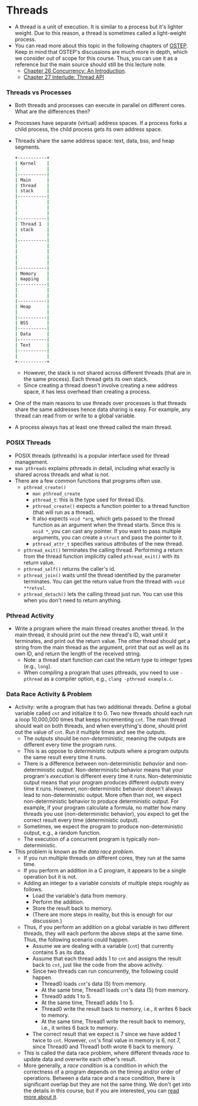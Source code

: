 # Threads

* A thread is a unit of execution. It is similar to a process but it's lighter weight. Due to this
  reason, a thread is sometimes called a light-weight process.
* You can read more about this topic in the following chapters of
  [OSTEP](https://pages.cs.wisc.edu/~remzi/OSTEP/). Keep in mind that OSTEP's discussions are much
  more in depth, which we consider out of scope for this course. Thus, you can use it as a reference
  but the main source should still be this lecture note.
    * [Chapter 26 Concurrency: An
      Introduction](https://pages.cs.wisc.edu/~remzi/OSTEP/threads-intro.pdf).
    * [Chapter 27 Interlude: Thread API](https://pages.cs.wisc.edu/~remzi/OSTEP/threads-api.pdf)

### Threads vs Processes

* Both threads and processes can execute in parallel on different cores. What are the differences
  then?
* Processes have separate (virtual) address spaces. If a process forks a child process, the child
  process gets its own address space.
* Threads share the same address space: text, data, bss, and heap segments.

  ```bash
  +-----------+
  | Kernel    |
  |           |
  |-----------|
  | Main      |
  | thread    |
  | stack     |
  |-----------|
  |           |
  |           |
  |           |
  |-----------|
  | Thread 1  |
  | stack     |
  |           |
  |-----------|
  |           |
  |           |
  |           |
  |           |
  |-----------|
  | Memory    |
  | mapping   |
  |-----------|
  |           |
  |           |
  |-----------|
  | Heap      |
  |           |
  |-----------|
  | BSS       |
  |-----------|
  | Data      |
  |-----------|
  | Text      |
  |-----------|
  |           |
  +-----------+
  ```

    * However, the stack is not shared across different threads (that are in the same process). Each
      thread gets its own stack.
    * Since creating a thread doesn't involve creating a new address space, it has less overhead
      than creating a process.
* One of the main reasons to use threads over processes is that threads share the same addresses
  hence data sharing is easy. For example, any thread can read from or write to a global variable.
* A process always has at least one thread called the main thread.

### POSIX Threads

* POSIX threads (pthreads) is a popular interface used for thread management.
* `man pthreads` explains pthreads in detail, including what exactly is shared across threads and
  what is not.
* There are a few common functions that programs often use.
    * `pthread_create()`
        * `man pthread_create`
        * `pthread_t`: this is the type used for thread IDs.
        * `pthread_create()` expects a function pointer to a thread function (that will run as a
          thread).
        * It also expects `void *arg`, which gets passed to the thread function as an argument when
          the thread starts. Since this is `void *`, you can cast any pointer. If you want to pass
          multiple arguments, you can create a `struct` and pass the pointer to it.
        * `pthread_attr_t` specifies various attributes of the new thread.
    * `pthread_exit()` terminates the calling thread. Performing a return from the thread function
      implicitly called `pthread_exit()` with its return value.
    * `pthread_self()` returns the caller's id.
    * `pthread_join()` waits until the thread identified by the parameter terminates. You can get
      the return value from the thread with `void **retval`.
    * `pthread_detach()` lets the calling thread just run. You can use this when you don't need to
      return anything.

### Pthread Activity

* Write a program where the main thread creates another thread. In the main thread, it should print
  out the new thread's ID, wait until it terminates, and print out the return value. The other
  thread should get a string from the main thread as the argument, print that out as well as its own
  ID, and return the length of the received string.
    * Note: a thread start function can cast the return type to integer types (e.g., `long`).
    * When compiling a program that uses pthreads, you need to use `-pthread` as a compiler option,
      e.g., `clang -pthread example.c`.

### Data Race Activity & Problem

* Activity: write a program that has two additional threads. Define a global variable called `cnt`
  and initialize it to 0. Two new threads should each run a loop 10,000,000 times that keeps
  incrementing `cnt`. The main thread should wait on both threads, and when everything's done,
  should print out the value of `cnt`. Run it multiple times and see the outputs.
    * The outputs should be *non-deterministic*, meaning the outputs are different every time the
      program runs.
    * This is as oppose to *deterministic* outputs where a program outputs the same result every
      time it runs.
    * There is a difference between non-deterministic *behavior* and non-deterministic *output*.
      Non-deterministic behavior means that your program's *execution* is different every time it
      runs. Non-deterministic output means that your program produces different *outputs* every time
      it runs. However, non-deterministic behavior doesn't always lead to non-deterministic output.
      More often than not, we expect non-deterministic behavior to produce deterministic output. For
      example, if your program calculate a formula, no matter how many threads you use
      (non-deterministic behavior), you expect to get the correct result every time (deterministic
      output).
    * Sometimes, we expect the program to produce non-deterministic output, e.g., a random function.
    * The execution of a concurrent program is typically non-deterministic.
* This problem is known as the *data race problem*.
    * If you run multiple threads on different cores, they run at the same time.
    * If you perform an addition in a C program, it appears to be a single operation but it is not.
    * Adding an integer to a variable consists of multiple steps roughly as follows.
        * Load the variable's data from memory.
        * Perform the addition.
        * Store the result back to memory.
        * (There are more steps in reality, but this is enough for our discussion.)
    * Thus, if you perform an addition on a global variable in two different threads, they will each
      perform the above steps at the same time. Thus, the following scenario could happen.
        * Assume we are dealing with a variable (`cnt`) that currently contains 5 as its data.
        * Assume that each thread adds 1 to `cnt` and assigns the result back to `cnt`, just like
          the code from the above activity.
        * Since two threads can run concurrently, the following could happen.
            * Thread0 loads `cnt`'s data (5) from memory.
            * At the same time, Thread1 loads `cnt`'s data (5) from memory.
            * Thread0 adds 1 to 5.
            * At the same time, Thread1 adds 1 to 5.
            * Thread0 write the result back to memory, i.e., it writes 6 back to memory.
            * At the same time, Thread1 write the result back to memory, i.e., it writes 6 back to
              memory.
        * The correct result that we expect is 7 since we have added 1 twice to `cnt`. However,
          `cnt`'s final value in memory is 6, not 7, since Thread0 and Thread1 both wrote 6 back to
          memory.
    * This is called the data race problem, where different threads *race* to update data and
      overwrite each other's result.
    * More generally, a *race condition* is a condition in which the correctness of a program
      depends on the timing and/or order of operations. Between a data race and a race condition,
      there is significant overlap but they are not the same thing. We don't get into the details in
      this course, but if you are interested, you can [read more about
      it](https://blog.regehr.org/archives/490).
